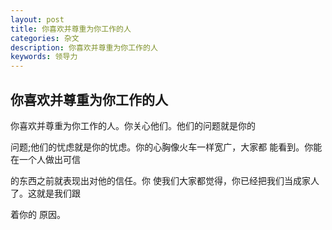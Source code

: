 ```yaml
---
layout: post
title: 你喜欢并尊重为你工作的人
categories: 杂文
description: 你喜欢并尊重为你工作的人
keywords: 领导力
---
```


## 你喜欢并尊重为你工作的人

你喜欢并尊重为你工作的人。你关心他们。他们的问题就是你的

问题;他们的忧虑就是你的忧虑。你的心胸像火车一样宽广，大家都 能看到。你能在一个人做出可信

的东西之前就表现出对他的信任。你 使我们大家都觉得，你已经把我们当成家人了。这就是我们跟

着你的 原因。